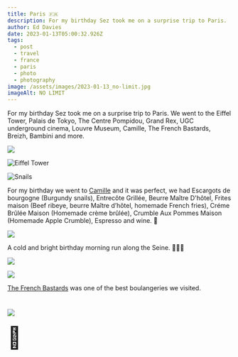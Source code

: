 ```yaml
---
title: Paris 🇫🇷
description: For my birthday Sez took me on a surprise trip to Paris.
author: Ed Davies
date: 2023-01-13T05:00:32.926Z
tags:
  - post
  - travel
  - france
  - paris
  - photo
  - photography
image: /assets/images/2023-01-13_no-limit.jpg
imageAlt: NO LIMIT
---
```

For my birthday Sez took me on a surprise trip to Paris. We went to the Eiffel Tower, Palais de Tokyo, The Centre Pompidou, Grand Rex, UGC underground cinema, Louvre Museum, Camille, The French Bastards, Breizh, Bambini and more.

![](/assets/images/2023-01-13_pompidou.jpg)

![Eiffel Tower](/assets/images/2023-01-13_tower.jpg "Eiffel Tower")

![Snails](/assets/images/2023-01-13_snails.jpg "Escargots de bourgogne / Burgundy snails")

For my birthday we went to <a href="https://camille-restaurant.com/" target="_blank">Camille</a> and it was perfect, we had Escargots de bourgogne (Burgundy snails), Entrecôte Grillée, Beurre Maître D'hôtel, Frites maison (Beef ribeye, beurre Maître d’hôtel, homemade French fries), Créme Brûlée Maison (Homemade crème brûlée), Crumble Aux Pommes Maison (Homemade Apple Crumble), Espresso and wine. 🍷

![](/assets/images/2023-01-13-run.jpg)

A cold and bright birthday morning run along the Seine. 🏃🏾‍♀️

![](/assets/images/2023-01-13_train.jpg)

![](/assets/images/2023-01-13_bastards-1.jpg)

<a href="http://thefrenchbastards.fr/" target="_blank">The French Bastards</a> was one of the best boulangeries we visited.

# ![](/assets/images/2023-01-13-bastards-2.jpg)
<font size="7">🍮</font>
